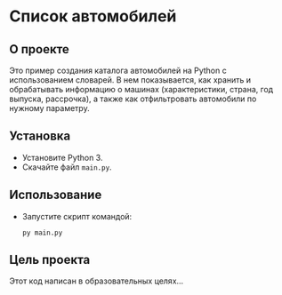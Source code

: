 # Список автомобилей

## О проекте
Это пример создания каталога автомобилей на Python с использованием словарей. В нем показывается, как хранить и обрабатывать информацию о машинах (характеристики, страна, год выпуска, рассрочка), а также как отфильтровать автомобили по нужному параметру.

## Установка
- Установите Python 3.
- Скачайте файл `main.py`.

## Использование
- Запустите скрипт командой:
    ```
    py main.py
    ```

## Цель проекта

Этот код написан в образовательных целях...